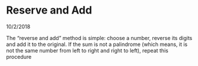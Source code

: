 # Reserve and Add      
10/2/2018    

The “reverse and add” method is simple: choose a number, reverse its digits and add it to the original.
If the sum is not a palindrome (which means, it is not the same number from left to right and right to
left), repeat this procedure     
